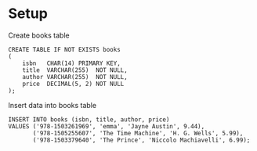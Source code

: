 # Setup

Create books table
```postgresql
CREATE TABLE IF NOT EXISTS books
(
    isbn   CHAR(14) PRIMARY KEY,
    title  VARCHAR(255)  NOT NULL,
    author VARCHAR(255)  NOT NULL,
    price  DECIMAL(5, 2) NOT NULL
);
```

Insert data into books table
```postgresql
INSERT INTO books (isbn, title, author, price) 
VALUES ('978-1503261969', 'emma', 'Jayne Austin', 9.44),
       ('978-1505255607', 'The Time Machine', 'H. G. Wells', 5.99),
       ('978-1503379640', 'The Prince', 'Niccolo Machiavelli', 6.99);
```
